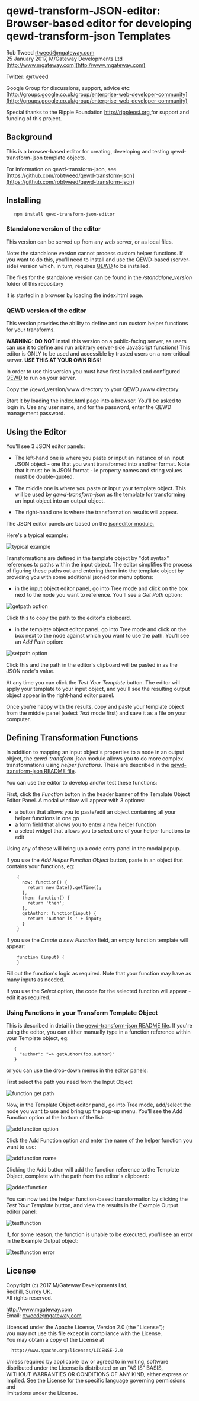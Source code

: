 # qewd-transform-JSON-editor: Browser-based editor for developing qewd-transform-json Templates
 
Rob Tweed <rtweed@mgateway.com>  
25 January 2017, M/Gateway Developments Ltd [http://www.mgateway.com](http://www.mgateway.com)  

Twitter: @rtweed

Google Group for discussions, support, advice etc: [http://groups.google.co.uk/group/enterprise-web-developer-community](http://groups.google.co.uk/group/enterprise-web-developer-community)

Special thanks to the Ripple Foundation [http://rippleosi.org  ](http://rippleosi.org) for
support and funding of this project.

## Background

This is a browser-based editor for creating, developing and testing qewd-transform-json template objects.

For information on qewd-transform-json, see [https://github.com/robtweed/qewd-transform-json](https://github.com/robtweed/qewd-transform-json)


## Installing

       npm install qewd-transform-json-editor


### Standalone version of the editor

This version can be served up from any web server, or as local files.

Note: the standalone version cannot process custom helper functions.  If you want to do this, you'll need to
install and use the QEWD-based (server-side) version which, in turn, requires 
[QEWD](https://github.com/robtweed/qewd) to be installed.

The files for the standalone version can be found in the */standalone_version* folder of this repository

It is started in a browser by loading the index.html page.

	   
### QEWD version of the editor

This version provides the ability to define and run custom helper functions for your transforms.

**WARNING**: **DO NOT** install this version on a public-facing server, as users can use it to define and run
arbitrary server-side JavaScript functions!  This editor is ONLY to be used and accessible by trusted users on
a non-critical server.  **USE THIS AT YOUR OWN RISK!**

In order to use this version you must have first installed and configured
 [QEWD](https://github.com/robtweed/qewd) to run on your server.

Copy the /qewd_version/www directory to your QEWD /www directory


Start it by loading the index.html page into a browser.  You'll be asked to login in.  Use
any user name, and for the password, enter the QEWD management password.


## Using the Editor

You'll see 3 JSON editor panels:

- The left-hand one is where you paste or input an instance of
an input JSON object - one that you want transformed into another format.  Note that it must be
in JSON format - ie property names and string values must be double-quoted.

- The middle one is where you paste or input your template object.  This will be used by
*qewd-transform-json* as the template for transforming an input object into an output object.

- The right-hand one is where the transformation results will appear.

The JSON editor panels are based on the [jsoneditor module.](https://github.com/josdejong/jsoneditor)

Here's a typical example:

![typical example](https://s3.amazonaws.com/mgateway/qewd/json_editor/overview.png)


Transformations are defined in the template object by "dot syntax" references to paths within the 
input object.  The editor simplifies the process of figuring these paths out and entering them
into the template object by providing you with some additional jsoneditor menu options:

- in the input object editor panel, go into Tree mode and click on the box next to the node you want 
to reference. You'll see a *Get Path* option:


![getpath option](https://s3.amazonaws.com/mgateway/qewd/json_editor/get_path.png)


Click this to copy the path to the editor's clipboard.

- in the template object editor panel, go into Tree mode and click on the box next to the node
against which you want to use the path.  You'll see an *Add Path* option:


![setpath option](https://s3.amazonaws.com/mgateway/qewd/json_editor/set_path.png)


Click this and the path in the editor's clipboard will be pasted in as the JSON node's value.

At any time you can click the *Test Your Template* button.  The editor will apply your template to
your input object, and you'll see the resulting output object appear in the right-hand editor panel.

Once you're happy with the results, copy and paste your template object from the middle panel (select *Text* mode
first) and save it as a file on your computer.

## Defining Transformation Functions

In addition to mapping an input object's properties to a node in an output 
object, the *qewd-transform-json* module allows you to do more complex transformations using
*helper functions*. These are described in the 
[qewd-transform-json README file](https://github.com/robtweed/qewd-transform-json).

You can use the editor to develop and/or test these functions:

First, click the *Function* button in the header banner of the Template Object Editor Panel.  A modal
window will appear with 3 options:

- a button that allows you to paste/edit an object containing all your helper functions in one go
- a form field that allows you to enter a new helper function
- a select widget that allows you to select one of your helper functions to edit

Using any of these will bring up a code entry panel in the modal popup.

If you use the *Add Helper Function Object* button, paste in an object that contains your functions, eg:

        {
          now: function() {
            return new Date().getTime();
          },
          then: function() {
            return 'then';
          },
          getAuthor: function(input) {
            return 'Author is ' + input;
          }
        }

If you use the *Create a new Function* field, an empty function template will appear:

        function (input) {
        }

Fill out the function's logic as required.  Note that your function may have as many inputs as
needed.

If you use the *Select* option, the code for the selected function will appear - edit it as required.

### Using Functions in your Transform Template Object

This is described in detail in the 
[qewd-transform-json README file](https://github.com/robtweed/qewd-transform-json).  If you're using
the editor, you can either manually type in a function reference within your Template object, eg:

       {
         "author": "=> getAuthor(foo.author)"
       }


or you can use the drop-down menus in the editor panels:

First select the path you need from the Input Object

![function get path](https://s3.amazonaws.com/mgateway/qewd/json_editor/function_getPath.png)

Now, in the Template Object editor panel, go into Tree mode, add/select the node you want to use
and bring up the pop-up menu.  You'll see the Add Function option at the bottom of the list:

![addfunction option](https://s3.amazonaws.com/mgateway/qewd/json_editor/add_function.png)

Click the Add Function option and enter the name of the helper function you want to use:

![addfunction name](https://s3.amazonaws.com/mgateway/qewd/json_editor/add_function_name.png)

Clicking the Add button will add the function reference to the Template Object, complete with 
the path from the editor's clipboard:

![addedfunction](https://s3.amazonaws.com/mgateway/qewd/json_editor/function_added.png)


You can now test the helper function-based transformation by clicking the *Test Your Template*
button, and view the results in the Example Output editor panel:

![testfunction](https://s3.amazonaws.com/mgateway/qewd/json_editor/function_test.png)

If, for some reason, the function is unable to be executed, you'll see an error in the
Example Output object:

![testfunction error](https://s3.amazonaws.com/mgateway/qewd/json_editor/function_test_error.png)



## License

 Copyright (c) 2017 M/Gateway Developments Ltd,                           
 Redhill, Surrey UK.                                                      
 All rights reserved.                                                     
                                                                           
  http://www.mgateway.com                                                  
  Email: rtweed@mgateway.com                                               
                                                                           
                                                                           
  Licensed under the Apache License, Version 2.0 (the "License");          
  you may not use this file except in compliance with the License.         
  You may obtain a copy of the License at                                  
                                                                           
      http://www.apache.org/licenses/LICENSE-2.0                           
                                                                           
  Unless required by applicable law or agreed to in writing, software      
  distributed under the License is distributed on an "AS IS" BASIS,        
  WITHOUT WARRANTIES OR CONDITIONS OF ANY KIND, either express or implied. 
  See the License for the specific language governing permissions and      
   limitations under the License.      
